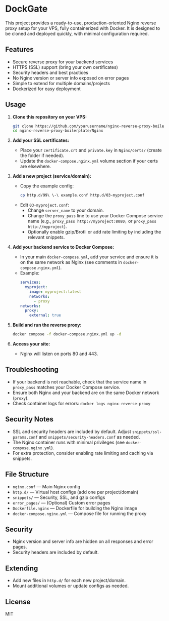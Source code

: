# DockGate

This project provides a ready-to-use, production-oriented Nginx reverse proxy setup for your VPS, fully containerized with Docker. It is designed to be cloned and deployed quickly, with minimal configuration required.

## Features
- Secure reverse proxy for your backend services
- HTTPS (SSL) support (bring your own certificates)
- Security headers and best practices
- No Nginx version or server info exposed on error pages
- Simple to extend for multiple domains/projects
- Dockerized for easy deployment

## Usage

1. **Clone this repository on your VPS:**
   ```sh
   git clone https://github.com/yourusername/nginx-reverse-proxy-boilerplate.git
   cd nginx-reverse-proxy-boilerplate/Nginx
   ```

2. **Add your SSL certificates:**
   - Place your `certificate.crt` and `private.key` in `Nginx/certs/` (create the folder if needed).
   - Update the `docker-compose.nginx.yml` volume section if your certs are elsewhere.

3. **Add a new project (service/domain):**
   - Copy the example config:
     ```sh
     cp http.d/99\ \-\ example.conf http.d/03-myproject.conf
     ```
   - Edit `03-myproject.conf`:
     - Change `server_name` to your domain.
     - Change the `proxy_pass` line to use your Docker Compose service name (e.g., `proxy_pass http://myproject:8080;` or `proxy_pass http://myproject`).
     - Optionally enable gzip/Brotli or add rate limiting by including the relevant snippets.

4. **Add your backend service to Docker Compose:**
   - In your main `docker-compose.yml`, add your service and ensure it is on the same network as Nginx (see comments in `docker-compose.nginx.yml`).
   - Example:
     ```yaml
     services:
       myproject:
         image: myproject:latest
         networks:
           - proxy
     networks:
       proxy:
         external: true
     ```

5. **Build and run the reverse proxy:**
   ```sh
   docker compose -f docker-compose.nginx.yml up -d
   ```

6. **Access your site:**
   - Nginx will listen on ports 80 and 443.

## Troubleshooting
- If your backend is not reachable, check that the service name in `proxy_pass` matches your Docker Compose service.
- Ensure both Nginx and your backend are on the same Docker network (`proxy`).
- Check container logs for errors: `docker logs nginx-reverse-proxy`

## Security Notes
- SSL and security headers are included by default. Adjust `snippets/ssl-params.conf` and `snippets/security-headers.conf` as needed.
- The Nginx container runs with minimal privileges (see `docker-compose.nginx.yml`).
- For extra protection, consider enabling rate limiting and caching via snippets.

## File Structure
- `nginx.conf` — Main Nginx config
- `http.d/` — Virtual host configs (add one per project/domain)
- `snippets/` — Security, SSL, and gzip configs
- `error_pages/` — (Optional) Custom error pages
- `Dockerfile.nginx` — Dockerfile for building the Nginx image
- `docker-compose.nginx.yml` — Compose file for running the proxy

## Security
- Nginx version and server info are hidden on all responses and error pages.
- Security headers are included by default.

## Extending
- Add new files in `http.d/` for each new project/domain.
- Mount additional volumes or update configs as needed.

## License
MIT
